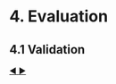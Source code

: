# 4. Evaluation
## 4.1 Validation

[:arrow_backward: ](https://github.com/hhzsmartlab/iowash/blob/master/03_Experimentation/3.3_Data-Collection.md)[:arrow_forward: ](https://github.com/hhzsmartlab/iowash/blob/master/04_Evaluation/4.2_Data-Analysis.md)
